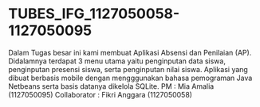 TUBES_IFG_1127050058-1127050095
===============================

Dalam Tugas besar ini kami membuat Aplikasi Absensi dan Penilaian (AP). Didalamnya terdapat 3 menu utama yaitu penginputan data siswa, penginputan presensi siswa, serta penginputan nilai siswa. Aplikasi yang dibuat berbasis mobile dengan mengggunakan bahasa pemograman Java Netbeans serta basis datanya dikelola SQLite. PM : Mia Amalia (1127050095) Collaborator : Fikri Anggara (1127050058)
